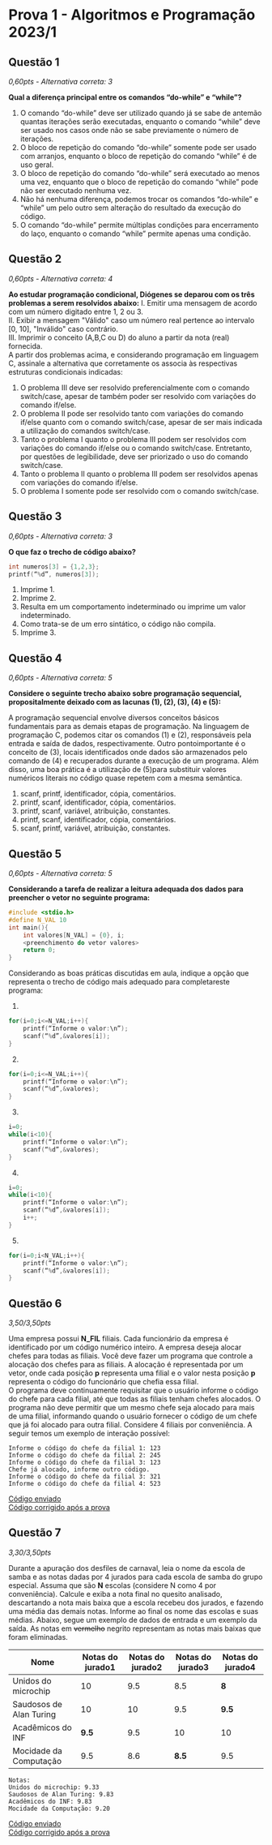 # Prova 1 - Algoritmos e Programação 2023/1

## Questão 1
_0,60pts - Alternativa correta: 3_

**Qual a diferença principal entre os comandos “do-while” e “while”?**

1. O comando “do-while” deve ser utilizado quando já se sabe de antemão quantas iterações serão executadas, enquanto o comando “while” deve ser usado nos casos onde não se sabe previamente o número de iterações.
1. O bloco de repetição do comando “do-while” somente pode ser usado com arranjos, enquanto o bloco de repetição do comando “while” é de uso geral.
1. O bloco de repetição do comando “do-while” será executado ao menos uma vez, enquanto que o bloco de repetição do comando “while” pode não ser executado nenhuma vez.
1. Não há nenhuma diferença, podemos trocar os comandos “do-while” e “while” um pelo outro sem alteração do resultado da execução do código.
1. O comando “do-while” permite múltiplas condições para encerramento do laço, enquanto o comando “while” permite apenas uma condição.

## Questão 2
_0,60pts - Alternativa correta: 4_

**Ao estudar programação condicional, Diógenes se deparou com os três problemas a serem resolvidos abaixo:**
I. Emitir uma mensagem de acordo com um número digitado entre 1, 2 ou 3. <br>
II. Exibir a mensagem "Válido" caso um número real pertence ao intervalo [0, 10], "Inválido" caso contrário. <br>
III. Imprimir o conceito (A,B,C ou D) do aluno a partir da nota (real) fornecida. <br>
A partir dos problemas acima, e considerando programação em linguagem C, assinale a alternativa que corretamente os associa às respectivas estruturas condicionais indicadas:
1. O problema III deve ser resolvido preferencialmente com o comando switch/case, apesar de também poder ser resolvido com variações do comando if/else.
1. O problema II pode ser resolvido tanto com variações do comando if/else quanto com o comando switch/case, apesar de ser mais indicada a utilização do comandos switch/case.
1. Tanto o problema I quanto o problema III podem ser resolvidos com variações do comando if/else ou o comando switch/case. Entretanto, por questões de legibilidade, deve ser priorizado o uso do comando switch/case.
1. Tanto o problema II quanto o problema III podem ser resolvidos apenas com variações do comando if/else.
1. O problema I somente pode ser resolvido com o comando switch/case.

## Questão 3
_0,60pts - Alternativa correta: 3_

**O que faz o trecho de código abaixo?**
```c
int numeros[3] = {1,2,3};
printf(“%d”, numeros[3]);
```
1. Imprime 1.
1. Imprime 2.
1. Resulta em um comportamento indeterminado ou imprime um valor indeterminado.
1. Como trata-se de um erro sintático, o código não compila.
1. Imprime 3.


## Questão 4
_0,60pts - Alternativa correta: 5_

**Considere o seguinte trecho abaixo sobre programação sequencial, propositalmente deixado com as lacunas (1), (2), (3), (4) e (5):**

A programação sequencial envolve diversos conceitos básicos fundamentais para as demais etapas de programação. Na linguagem de programação C, podemos citar os comandos (1) e (2), responsáveis pela entrada e saída de dados, respectivamente. Outro pontoimportante é o conceito de (3), locais identificados onde dados são armazenados pelo comando de (4) e recuperados durante a execução de um programa. Além disso, uma boa prática é a utilização de (5)para substituir valores numéricos literais no código quase repetem com a mesma semântica.

1. scanf, printf, identificador, cópia, comentários.
1. printf, scanf, identificador, cópia, comentários.
1. printf, scanf, variável, atribuição, constantes.
1. printf, scanf, identificador, cópia, comentários.
1. scanf, printf, variável, atribuição, constantes.


## Questão 5
_0,60pts - Alternativa correta: 5_

**Considerando a tarefa de realizar a leitura adequada dos dados para preencher o vetor no seguinte programa:**

```c
#include <stdio.h>
#define N_VAL 10
int main(){
    int valores[N_VAL] = {0}, i;
    <preenchimento do vetor valores>
    return 0;
}
```
Considerando as boas práticas discutidas em aula, indique a opção que representa o trecho de código mais adequado para completareste programa:


1. 
```c
for(i=0;i<=N_VAL;i++){
    printf(“Informe o valor:\n”);
    scanf(“%d”,&valores[i]);
} 
```
2. 
```c
for(i=0;i<=N_VAL;i++){
    printf(“Informe o valor:\n”);
    scanf(“%d”,&valores);
}
```

3. 
```c
i=0;
while(i<10){
    printf(“Informe o valor:\n”);
    scanf(“%d”,&valores);
}
```

4. 
```c
i=0;
while(i<10){
    printf(“Informe o valor:\n”);
    scanf(“%d”,&valores[i]);
    i++;
}
```

5. 
```c
for(i=0;i<N_VAL;i++){
    printf(“Informe o valor:\n”);
    scanf(“%d”,&valores[i]);
}
```
## Questão 6
_3,50/3,50pts_

Uma empresa possui **N_FIL** filiais. Cada funcionário da empresa é identificado por um código numérico inteiro. A empresa deseja alocar chefes para todas as filiais. Você deve fazer um programa que controle a alocação dos chefes para as filiais. A alocação é representada por um vetor, onde cada posição **p** representa uma filial e o valor nesta posição **p** representa o código do funcionário que chefia essa filial. <br>
O programa deve continuamente requisitar que o usuário informe o código do chefe para cada filial, até que todas as filiais tenham chefes alocados. O programa não deve permitir que um mesmo chefe seja alocado para mais de uma filial, informando quando o usuário fornecer o código de um chefe que já foi alocado para outra filial. Considere 4 filiais por conveniência. A seguir temos um exemplo de interação possível: <br>
```plaintext
Informe o código do chefe da filial 1: 123
Informe o código do chefe da filial 2: 245
Informe o código do chefe da filial 3: 123
Chefe já alocado, informe outro código.
Informe o código do chefe da filial 3: 321
Informe o código do chefe da filial 4: 523
`````
[Código enviado](./q6.c)<br>
[Código corrigido após a prova](./q6_corrigida.c)

## Questão 7
_3,30/3,50pts_

Durante a apuração dos desfiles de carnaval, leia o nome da escola de samba e as notas dadas por 4 jurados para cada escola de samba do grupo especial. Assuma que são **N** escolas (considere N como 4 por conveniência). Calcule e exiba a nota final no quesito analisado, descartando a nota mais baixa que a escola recebeu dos jurados, e fazendo uma média das demais notas. Informe ao final os nome das escolas e suas médias. Abaixo, segue um exemplo de dados de entrada e um exemplo da saída. As notas em ~~vermelho~~ negrito representam as notas mais baixas que foram eliminadas.

| Nome | Notas do jurado1 | Notas do jurado2 | Notas do jurado3 | Notas do jurado4 |
| --- | --- | --- | --- | --- |
| Unidos do microchip | 10 | 9.5 | 8.5 | **8** |
| Saudosos de Alan Turing | 10 | 10 | 9.5 | **9.5** |
| Acadêmicos do INF | **9.5** | 9.5 | 10 | 10 |
| Mocidade da Computação | 9.5 | 8.6 |  **8.5** | 9.5 |

```plaintext
Notas:
Unidos do microchip: 9.33
Saudosos de Alan Turing: 9.83
Acadêmicos do INF: 9.83
Mocidade da Computação: 9.20
```

[Código enviado](./q7.c)<br>
[Código corrigido após a prova](./q7_corrigida.c)